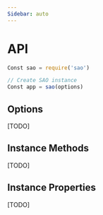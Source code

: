 ```yaml
---
Sidebar: auto
---
```


# API

```js
Const sao = require('sao')

// Create SAO instance
Const app = sao(options)
```

## Options

[TODO]

## Instance Methods

[TODO]

## Instance Properties

[TODO]